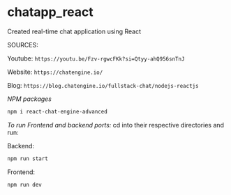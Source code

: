 # chatapp_react
Created real-time chat application using React

SOURCES: 

Youtube:  ```https://youtu.be/Fzv-rgwcFKk?si=Qtyy-ahQ956snTnJ```
    
Website: ```https://chatengine.io/```
    
Blog: ```https://blog.chatengine.io/fullstack-chat/nodejs-reactjs```

*NPM packages*
```bash
npm i react-chat-engine-advanced
```

*To run Frontend and backend ports:*
cd into their respective directories and run:

Backend: 
```bash 
npm run start
``` 
Frontend: 
```bash 
npm run dev
```

